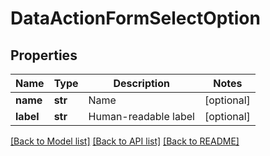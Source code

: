 # DataActionFormSelectOption

## Properties
Name | Type | Description | Notes
------------ | ------------- | ------------- | -------------
**name** | **str** | Name | [optional] 
**label** | **str** | Human-readable label | [optional] 

[[Back to Model list]](../README.md#documentation-for-models) [[Back to API list]](../README.md#documentation-for-api-endpoints) [[Back to README]](../README.md)


